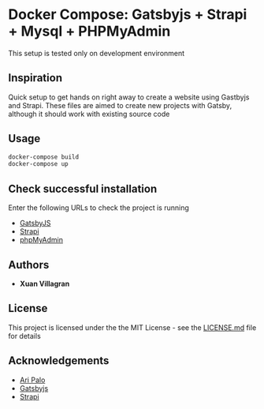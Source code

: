 # Docker Compose: Gatsbyjs + Strapi + Mysql + PHPMyAdmin

This setup is tested only on development environment

## Inspiration

Quick setup to get hands on right away to create a website using Gastbyjs and Strapi. These files are aimed to create new projects with Gatsby, although it should work with existing source code

## Usage

```bash
docker-compose build
docker-compose up
```

## Check successful installation

Enter the following URLs to check the project is running

* [GatsbyJS](http://127.0.0.1:10010/)
* [Strapi](http://127.0.0.1:1337/)
* [phpMyAdmin](http://127.0.0.1:9050/)

## Authors

* **Xuan Villagran**

## License

This project is licensed under the the MIT License - see the [LICENSE.md](LICENSE.md) file for details

## Acknowledgements

* [Ari Palo](https://github.com/aripalo/gatsby-docker/)
* [Gatsbyjs](https://github.com/gatsbyjs/gatsby-docker)
* [Strapi](https://github.com/strapi/strapi-docker)
